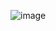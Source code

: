 
![image](https://github.com/w-phenix/Calculator/blob/master/images/%E4%B8%BB%E7%95%8C%E9%9D%A2.png)
